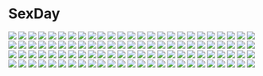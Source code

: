 # SexDay
![](https://konachan.com/image/c29cfb1d62599a6f13d17c2e151f79ee/Konachan.com%20-%20180004%20blonde_hair%20blue_eyes%20long_hair%20seeu%20toya_kure%20twintails%20vocaloid%20white%20wink.jpg)
![](https://konachan.com/image/9049b4be89ad45b53ba98da55539675e/Konachan.com%20-%20231704%20animal%20book%20cape%20couch%20frog%20goth-loli%20gray_hair%20group%20headdress%20hoodie%20long_hair%20male%20necklace%20red_eyes%20short_hair%20signed%20sleeping%20wristwear.jpg)
![](https://konachan.com/image/5fafab0d832a2deb6962fc3da6444df6/Konachan.com%20-%2090408%20bakemonogatari%20blonde_hair%20dress%20feathers%20flat_chest%20goggles%20hat%20katana%20long_hair%20oshino_shinobu%20red_eyes%20summer_dress%20sword%20third-party_edit%20weapon.jpg)
![](https://konachan.com/jpeg/4c1ad3595917c48785e6d836d9b8009f/Konachan.com%20-%20266385%20bra%20breasts%20circus%20cleavage%20game_cg%20green_eyes%20long_hair%20mitsumomo_mamu%20orange_hair%20panties%20sakurai_shio%20tenpure%21%21%20underwear.jpg)
![](https://konachan.com/image/1fc8383313d69c0f22a985c8130efbc1/Konachan.com%20-%20125874%202girls%20blonde_hair%20blue_eyes%20moon%20moriya_suwako%20purple_hair%20red_eyes%20takemori_shintarou%20thighhighs%20touhou%20water%20yasaka_kanako.jpg)
![](https://konachan.com/jpeg/52db1d0c9f2db4a6ea97c1ee64f8665e/Konachan.com%20-%20223528%20aikatsu%21%20aliasing%20amahane_madoka%20blue_eyes%20boots%20demon%20funyariko%20horns%20pink_hair%20scythe%20stockings%20succubus%20thighhighs%20twintails%20weapon%20wings.jpg)
![](https://konachan.com/image/8dd9a0693f0ca73f82441bfc0485da6a/Konachan.com%20-%20186214%202girls%20animal%20bird%20book%20breasts%20brown_hair%20chain%20cleavage%20dress%20headdress%20logo%20original%20pink_hair%20ponytail%20ryushin%20sword%20thighhighs%20weapon%20wings.jpg)
![](https://konachan.com/jpeg/50511439e77b3306b317a9f3573f45ef/Konachan.com%20-%2068524%20hatsune_miku%20monako%20twintails%20vocaloid%20white.jpg)
![](https://konachan.com/image/9de8a71defc3094662c320ac3f304899/Konachan.com%20-%2041700%20all_male%20close%20giotto%20katekyou_hitman_reborn%20male.jpg)
![](https://konachan.com/image/066a6db689374d05180ef01d5b701ccf/Konachan.com%20-%20221246%20beach%20bikini%20cu_chulainn%20fate_grand_order%20fate_stay_night%20fate_zero%20fate_%28series%29%20food%20fruit%20gilgamesh%20male%20swimsuit%20ushas%20watermelon.jpg)
![](https://konachan.com/image/7a053779802106da9ef0401975a3b691/Konachan.com%20-%2094187%20azuma_reiji%20black_hair%20breast_hold%20breasts%20claudia_mccunnen%20cleavage%20elen%20gun%20long_hair%20necklace%20phantom_of_inferno%20short_hair%20skirt%20weapon.jpg)
![](https://konachan.com/image/fcb63a747ccef51e3b621139424ee00a/Konachan.com%20-%20138989%20ass%20black_hair%20blush%20bondage%20breasts%20cameltoe%20original%20panties%20spread_legs%20umakatsuhai%20underwear%20wet%20yellow_eyes.jpg)
![](https://konachan.com/image/fe3c95492ad9e871bacb187894689357/Konachan.com%20-%20121180%20fiorun%20monolithsoft%20nintendo%20rein_%28xenoblade%29%20shulk%20xenoblade.jpg)
![](https://konachan.com/jpeg/2d382ab4438c37c503b7ab2b525bc3e8/Konachan.com%20-%20144312%20blue%20blue_hair%20breasts%20gradient%20mahou_shoujo_madoka_magica%20miki_sayaka%20nipples%20nude%20short_hair%20vycma.jpg)
![](https://konachan.com/image/25c5338212b9f7a3d366529396ff9b76/Konachan.com%20-%2063559%20favorite%20game_cg%20hoshizora_no_memoria%20tagme.jpg)
![](https://konachan.com/image/2e27e3d1d42e25e5e9539780de7bb8fc/Konachan.com%20-%20142136%20nil%20original%20thighhighs.jpg)
![](https://konachan.com/jpeg/3d89da38806032b962bf3fb9d73d530b/Konachan.com%20-%2082041%20ama_ane%20blue_eyes%20blush%20bra%20cameltoe%20game_cg%20kikurage%20long_hair%20open_shirt%20panties%20peassoft%20skirt%20skirt_lift%20thighhighs%20twintails%20underwear.jpg)
![](https://konachan.com/image/875bc7d5dbc8cf39d585b254d0b660ec/Konachan.com%20-%20255361%20bakemonogatari%20barefoot%20black_hair%20blonde_hair%20crossover%20gray_eyes%20gun%20hat%20loli%20long_hair%20male%20short_hair%20skirt%20weapon%20white%20wristwear%20yellow_eyes.jpg)
![](https://konachan.com/image/dfaa44ff96303017060d3daf94261d5e/Konachan.com%20-%20129343%20blush%20breasts%20brown_hair%20fingering%20masturbation%20navel%20nipples%20no_bra%20nopan%20open_shirt%20original%20pussy_juice%20thighhighs%20white%20yuuki_hagure.jpg)
![](https://konachan.com/jpeg/ae524cf7f700c417e02e167c3105ac9f/Konachan.com%20-%20175297%20aka-san_to_kyuuketsuki%20alcot%20breasts%20censored%20game_cg%20ingot%20kuwashima_rein%20long_hair%20nipples%20nude%20pussy%20saitou_yuu%20spread_legs%20white_hair.jpg)
![](https://konachan.com/jpeg/0215db203247a2468360acf56446512a/Konachan.com%20-%20226754%20aqua_eyes%20black_hair%20blush%20cameltoe%20dark_skin%20horns%20long_hair%20ochinsama%20panties%20scarf%20school_uniform%20thighhighs%20underwear%20waifu2x.jpg)
![](https://konachan.com/jpeg/2fa780feb2fc0ef488ab0179b66bd87f/Konachan.com%20-%20266633%20bed%20blonde_hair%20bra%20breasts%20cleavage%20dengeki_moeoh%20long_hair%20panty_pull%20purple_eyes%20scan%20thighhighs%20underwear%20yuuki_hagure.jpg)
![](https://konachan.com/image/b17cf34a5490f6bb64d1d056839060dc/Konachan.com%20-%2020016%20rozen_maiden%20suigintou.jpg)
![](https://konachan.com/jpeg/1f034593704d751cc0e53e5b0b2fe989/Konachan.com%20-%20269951%20aqua_eyes%20aqua_hair%20blanc%20bodysuit%20breasts%20close%20gloves%20lasterk%20navel%20pink_eyes%20pink_hair%20pussy%20ram%20red_eyes%20rom%20skintight%20thighhighs%20white_heart.jpg)
![](https://konachan.com/image/9f7617a57c453e3adc9a4493c64d5978/Konachan.com%20-%20216760%202girls%20aurora%20breasts%20brown_eyes%20butterfly%20chinese_clothes%20cleavage%20dress%20flowers%20gray_hair%20ninghai%20paper%20pinghai%20ponytail%20short_hair%20thighhighs%20twins.jpg)
![](https://konachan.com/image/b5b64438b34caf9485c9973828a1bd5f/Konachan.com%20-%2060959%20brown_eyes%20brown_hair%20close%20misaka_mikoto%20school_uniform%20short_hair%20signed%20to_aru_kagaku_no_railgun%20to_aru_majutsu_no_index%20vector.jpg)
![](https://konachan.com/jpeg/fe761e24fbb8e9c21749d9512b8f6163/Konachan.com%20-%20305938%20alracoco%20blush%20bow%20bra%20breasts%20cleavage%20close%20cropped%20long_hair%20original%20pink_hair%20rain%20see_through%20signed%20underwear%20waifu2x%20water%20wet%20yellow_eyes.jpg)
![](https://konachan.com/image/6c243e96c545426bd27c7503e06fb598/Konachan.com%20-%20302677%20bandage%20bandaid%20green_eyes%20long_hair%20male%20original%20purple_hair%20ribbons%20rii_%28pixiv11152329%29%20school_uniform%20short_hair%20twintails%20white.jpg)
![](https://konachan.com/jpeg/0aa7653f31f69bceb01822e3a4b56254/Konachan.com%20-%20297244%202girls%20animal_ears%20azur_lane%20blush%20breasts%20brown_hair%20building%20cleavage%20clouds%20foxgirl%20hat%20kyma_curry%20long_hair%20red_eyes%20sky%20tail%20tie%20uniform%20wink.jpg)
![](https://konachan.com/image/7c87e24cf05ce916c4a3a9197958f2df/Konachan.com%20-%20197409%20ass%20breasts%20calendar%20dress%20ikinari_dousei_seikatsu%20nipples%20no_bra%20open_shirt%20panties%20panty_pull%20softhouse-seal%20thighhighs%20underwear.jpg)
![](https://konachan.com/image/e7e886acceb4b91cbf0895c0f27fb246/Konachan.com%20-%2018320%20bandaid%20chise%20saikano%20saishuu_heiki_kanojo%20wings.jpg)
![](https://konachan.com/jpeg/0eb2ede3b62085903beefe1da99851f5/Konachan.com%20-%20288008%20animal_ears%20apron%20blush%20bow%20braids%20cake%20catgirl%20drink%20fang%20food%20fruit%20long_hair%20original%20pink_hair%20red_eyes%20shinoba%20shirt%20skirt%20strawberry%20twintails.jpg)
![](https://konachan.com/image/42398b0406941ed3aa6dbfc9b3290f86/Konachan.com%20-%20125775%20all_male%20book%20enigma%20male%20porigon.jpg)
![](https://konachan.com/jpeg/e263a6edc64819281d16a14b16ef817f/Konachan.com%20-%2098400%202girls%20butterfly%20dress%20hatsune_miku%20headphones%20magnet_%28vocaloid%29%20megurine_luka%20shizuki_mio%20vocaloid.jpg)
![](https://konachan.com/image/45fb9afb358ef958658929d415583cd0/Konachan.com%20-%20251620%20anthropomorphism%20breasts%20brown_hair%20gloves%20gradient%20green_eyes%20headband%20kantai_collection%20mutsu_%28kancolle%29%20navel%20short_hair%20skirt%20tagme_%28artist%29.jpg)
![](https://konachan.com/jpeg/83b4cd34ad4bfcea03c40a96a38c79b2/Konachan.com%20-%20277376%20censored%20game_cg%20guilty%20ore_no_ue_de_agaku_rokunin_no_togime%20pussy%20pussy_juice%20ruka_%28ore_no_ue_de_agaku_rokunin_no_togime%29%20skirt_lift%20tagme_%28artist%29.jpg)
![](https://konachan.com/image/7f68a662666c471cd8e5d0833f3dab11/Konachan.com%20-%20138686%20flowers%20mizu_asato%20original%20rain%20school_uniform%20water.jpg)
![](https://konachan.com/jpeg/1276928c462344af1366b583fd843078/Konachan.com%20-%20195752%20bed%20bra%20dualscreen%20gray_hair%20green_eyes%20long_hair%20mitoko_%28tsuchikure%29%20original%20panties%20signed%20thighhighs%20tsuchikure_%283105mitoko%29%20underwear.jpg)
![](https://konachan.com/image/dfcb82b81365a4c068d1f686b8c57fb1/Konachan.com%20-%2026082%20gon_freeces%20hunter_x_hunter%20killua_zaoldyeck.jpg)
![](https://konachan.com/image/405a45705bad64594230c09a69f9d8cf/Konachan.com%20-%20139807%20japanese_clothes%20nanao_naru%20scan%20sunset.jpg)
![](https://konachan.com/jpeg/25caeedfa480daeb7396661b91257d8f/Konachan.com%20-%20219168%20bikini%20breasts%20cleavage%20erect_nipples%20rakudai_kishi_no_cavalry%20stella_vermillion%20swimsuit%20underboob%20wet%20won_%28az_hybrid%29.jpg)
![](https://konachan.com/jpeg/330d352e02be213ecc615d80ab6fc878/Konachan.com%20-%20228411%20cape%20chloe_von_einzbern%20fate_kaleid_liner_prisma_illya%20fate_%28series%29%20magic%20navel%20sword%20tattoo%20thighhighs%20tsuedzu%20weapon%20white_hair%20yellow_eyes.jpg)
![](https://konachan.com/image/d0223042d0e150eebddeac367744b914/Konachan.com%20-%20182631%20black_hair%20long_hair%20nude%20original%20ot-nm%20red_eyes%20red_hair.jpg)
![](https://konachan.com/jpeg/1038f55c8200386f04f512a56363404b/Konachan.com%20-%2051768%20breasts%20cleavage%20mitsurugi_meiya%20muv-luv%20muv-luv_alternative%20underwear.jpg)
![](https://konachan.com/image/038f4b5054e98423ae73ee9a26ed9c8a/Konachan.com%20-%2027537%20asakura_ryouko%20chibi%20kimidori_emiri%20nagato_yuki%20suzumiya_haruhi_no_yuutsu.jpg)
![](https://konachan.com/jpeg/168df46d21996efb1e0b88a2d805d1e8/Konachan.com%20-%20258707%20blue_eyes%20blue_hair%20cirno%20dress%20fairy%20ikurauni%20reflection%20short_hair%20touhou%20wings.jpg)
![](https://konachan.com/jpeg/c54e40a865baab31c6fb54668f8924ab/Konachan.com%20-%20253721%20animal%20aqua_eyes%20blonde_hair%20bow%20dress%20flowers%20hat%20horns%20lolita_fashion%20long_hair%20original%20ponytail%20rose%20tagme_%28artist%29%20watermark.jpg)
![](https://konachan.com/jpeg/df94385e77d3e32b7e8c38390d96c845/Konachan.com%20-%20292463%20anthropomorphism%20azur_lane%20barefoot%20bikini%20blonde_hair%20blush%20cleveland_%28azur_lane%29%20flowers%20navel%20pei_er_xia%20red_eyes%20sunflower%20swimsuit%20waifu2x.jpg)
![](https://konachan.com/image/e19b31e53334df2de9db35ed8996c48c/Konachan.com%20-%2050004%20nagato_yuki%20suzumiya_haruhi_no_yuutsu.jpg)
![](https://konachan.com/jpeg/9f74922a36f10582a1284e4e0458c4a9/Konachan.com%20-%20206516%20black_hair%20breasts%20censored%20fellatio%20game_cg%20glasses%20nipples%20nishiha_kanade%20no_bra%20panties%20school_uniform%20short_hair%20skirt%20underwear%20wet.jpg)
![](https://konachan.com/image/6f098017fce6d016ec9ac81c54a7c3a1/Konachan.com%20-%20250228%20anthropomorphism%20bikini%20blonde_hair%20blue_eyes%20blush%20breasts%20graf_zeppelin_%28kancolle%29%20hat%20kantai_collection%20swimsuit%20yoshi_tama.jpg)
![](https://konachan.com/image/9ee0720b0157c30f8be7cbbcbd15dc68/Konachan.com%20-%20122157%20all_male%20america_%28hetalia%29%20anthropomorphism%20china_%28hetalia%29%20england_%28hetalia%29%20france_%28hetalia%29%20group%20gun%20male%20russia_%28hetalia%29%20weapon.jpg)
![](https://konachan.com/image/85d66c2e02d5f0f2912d14bca4f25e4b/Konachan.com%20-%2068902%20all_male%20america_%28hetalia%29%20anthropomorphism%20axis_powers_hetalia%20male.jpg)
![](https://konachan.com/jpeg/11f003ac3241d8e9f3a1ea7df74d4d1e/Konachan.com%20-%20192723%20black_hair%20bodysuit%20food%20game_cg%20long_hair%20pocky%20purple_eyes%20ribbons%20skintight%20sky%20sprite%20suzumori%20tobisawa_misaki%20yuuki_itsuka.jpg)
![](https://konachan.com/jpeg/9a694bb82a95f97062a4b35def12ce52/Konachan.com%20-%2072403%20hidamari_sketch%20miyako%20yuno.jpg)
![](https://konachan.com/jpeg/48b54dca6b191c64fb51a194657c093c/Konachan.com%20-%20192463%20aqua_eyes%20aqua_hair%20hatsune_miku%20headphones%20long_hair%20oluha%20skirt%20thighhighs%20translation_request%20vocaloid.jpg)
![](https://konachan.com/image/e2d42ed0be0699fab30d705ba30be564/Konachan.com%20-%20255809%20azure_striker_gunvolt%20breasts%20brown_hair%20green_eyes%20logo%20long_hair%20short_hair%20skirt%20tagme_%28artist%29%20valentine%20wink%20wristwear%20yellow_eyes.jpg)
![](https://konachan.com/image/762367724f2404cad6da0805834aa7c2/Konachan.com%20-%2036378%20animal%20dog%20shiina_yuu%20snow.jpg)
![](https://konachan.com/image/249d90f45295237e11b1938c7c424598/Konachan.com%20-%2030880%20clannad%20ichinose_kotomi%20instrument%20vector%20violin.jpg)
![](https://konachan.com/image/9d7a0fbec809310c9406c5a7926811d4/Konachan.com%20-%20123856%20animal_ears%20group%20hijiri_byakuren%20houjuu_nue%20kumoi_ichirin%20momiji_gari%20mousegirl%20nazrin%20tail%20tatara_kogasa%20toramaru_shou%20touhou%20unzan%20weapon.jpg)
![](https://konachan.com/image/2734f253e7567e41d1a44eecf4ba8a0e/Konachan.com%20-%2050742%20final_fantasy%20final_fantasy_vii%20vincent_valentine.jpg)
![](https://konachan.com/image/c7f240aef8c10b4c98fca04dce8e242e/Konachan.com%20-%2025272%20animal_ears%20catgirl.jpg)
![](https://konachan.com/image/022c344446c1ba07d10bb8a57351bdde/Konachan.com%20-%20306804%20bell%20black_hair%20bow%20breasts%20cameltoe%20choker%20christmas%20cleavage%20foxgirl%20garter_belt%20headband%20long_hair%20panties%20ribbons%20signed%20stockings%20tail%20underwear.jpg)
![](https://konachan.com/image/dc33f5a241f6125a09800a09240de405/Konachan.com%20-%20154299%20clouds%20computer%20elizax9x%20jpeg_artifacts%20sky.jpg)
![](https://konachan.com/image/a03321996e4450c4a811326a9ae9f6ac/Konachan.com%20-%20189653%20anthropomorphism%20barefoot%20blue_hair%20breasts%20bubbles%20cleavage%20erimu%20i-19_%28kancolle%29%20red_eyes%20school_swimsuit%20swimsuit%20underwear%20water.jpg)
![](https://konachan.com/jpeg/a92cb5d862f16d7e87b7afd73dc58908/Konachan.com%20-%20177503%20abhar%20animal%20ass%20barefoot%20black_eyes%20blue_hair%20blush%20fish%20game_cg%20koga_sayoko%20long_hair%20misaki_kurehito%20ribbons%20swimsuit%20water%20wet.jpg)
![](https://konachan.com/image/52351084ea7515bdc5fd5725eeaff46c/Konachan.com%20-%20178364%20alcot%20black_hair%20blue_eyes%20bow%20chikotam%20flowers%20group%20hat%20long_hair%20pantyhose%20petals%20pink_hair%20ribbons%20skirt%20sky%20tree%20twins%20twintails%20watermark.jpg)
![](https://konachan.com/image/0f0bfc088c4cb6f08602e0f29ac2c4a4/Konachan.com%20-%20162160%20breasts%20cleavage%20dangan_neko%20vocaloid%20yowane_haku.jpg)
![](https://konachan.com/image/a345912a61322cf51da1423cb93de989/Konachan.com%20-%2011683%20blue_hair%20cameltoe%20loli%20long_hair%20panties%20pink_hair%20sakura_musubi%20short_hair%20underwear.jpg)
![](https://konachan.com/jpeg/ad05480d25852fe1cb6f1279c3be606c/Konachan.com%20-%20131254%20blue_hair%20dress%20flowers%20kaku_seiga%20miyako_yoshika%20sakura_sora%20touhou.jpg)
![](https://konachan.com/image/118af4babaef703a0f8342e12ce80f87/Konachan.com%20-%2039013%20animal_ears%20bikini%20foxgirl%20ngo%20swimsuit.jpg)
![](https://konachan.com/image/d72e6e0f74f818c4f36038ce619f1b11/Konachan.com%20-%20242868%20bow%20braids%20breasts%20green_eyes%20hataraku_maou-sama%21%20long_hair%20red_hair%20skirt%20sword%20twinpon%20weapon%20yusa_emi%20zoom_layer.jpg)
![](https://konachan.com/jpeg/22e9495e9b16c7fad58f2f1724078777/Konachan.com%20-%20292637%20bikini_top%20blue_eyes%20blush%20gradient%20haramura_nodoka%20long_hair%20nopan%20pink_hair%20pussy%20ruirui%20saki%20spread_legs%20thighhighs%20uncensored.jpg)
![](https://konachan.com/image/bd38dcc2e9e6fe8601eb96fd9e471748/Konachan.com%20-%20252000%202girls%20animal%20barefoot%20black_hair%20blue_eyes%20blush%20breasts%20cleavage%20dark_skin%20drink%20food%20long_hair%20mutou_hana%20no_bra%20scan%20short_hair%20towel%20wink.jpg)
![](https://konachan.com/jpeg/e3a2260aba290773fb42727bcf775fbf/Konachan.com%20-%20136798%20arikawa_satoru%20black_hair%20blush%20breasts%20game_cg%20japanese_clothes%20long_hair%20miko%20miyano_oume%20nipples%20no_bra%20wet%20windmill_%28company%29.jpg)
![](https://konachan.com/image/cd7cd4b63a86b5a2e44c20c8b6e96be6/Konachan.com%20-%20188971%20calendar%20gray_hair%20hapymaher%20koku%20lolita_fashion%20naitou_maia%20purple_software.jpg)
![](https://konachan.com/image/4e29e8381f6d3a678c12428b1104646b/Konachan.com%20-%2049764%20obiwan%20panties%20see_through%20striped_panties%20underwear.jpg)
![](https://konachan.com/image/db4db46c4f4eaae9c9b52f9700d4745b/Konachan.com%20-%2015058%20all_male%20himura_kenshin%20japanese_clothes%20katana%20male%20rurouni_kenshin%20saito_hajime%20scar%20sword%20weapon.jpg)
![](https://konachan.com/jpeg/86576cc1f106eeee5a42eefb72700b2b/Konachan.com%20-%20116064%202girls%20glasses%20kantoku%20kogamura_uril%20sasao_mazel%20scan%20school_uniform%20shinkyoku_soukai_polyphonica%20shinkyoku_soukai_polyphonica_aphonic_songbird.jpg)
![](https://konachan.com/image/2c28af3062be47ace8a819caca682882/Konachan.com%20-%20151863%20ario%20blonde_hair%20blush%20breasts%20cleavage%20horns%20hoshiguma_yuugi%20no_bra%20red_eyes%20touhou.jpg)
![](https://konachan.com/image/55fe13ae1d177991652cb38da65f8372/Konachan.com%20-%2080736%20animal_ears%20catgirl%20hirokiku%20k-on%21%20nakano_azusa%20tail.jpg)
![](https://konachan.com/jpeg/d1658ddf8dc590c57bbdccc48cd5a150/Konachan.com%20-%2097475%20akizuki_tsukasa%20aqua%20blonde_hair%20blue_eyes%20breasts%20censored%20game_cg%20minami_rin%20nipples%20penis%20pussy%20sex%20sorahane%20spread_legs%20thighhighs%20twintails.jpg)
![](https://konachan.com/jpeg/455081dc647c82d132f75ae765254a90/Konachan.com%20-%20162579%20blush%20camera%20clochette%20game_cg%20hat%20prism_recollection%20red_hair%20renjou_sayaka%20shintaro%20sunset.jpg)
![](https://konachan.com/image/534781dc00f71b25928f894336897643/Konachan.com%20-%2096875%20aqua_hair%20book%20crazypen%20hatsune_miku%20kaito%20male%20school_uniform%20twintails%20vocaloid.jpg)
![](https://konachan.com/jpeg/0076cd19f3ed0351456530f7e12a16a5/Konachan.com%20-%20194137%20bra%20breasts%20brown_hair%20cleavage%20dengeki_hime%20ginjou_haruko%20green_eyes%20logo%20navel%20navel_%28company%29%20nishimata_aoi%20underwear.jpg)
![](https://konachan.com/jpeg/3ff990b5c64eac46e7c021e200510af4/Konachan.com%20-%20262329%20animal%20black_hair%20blue_eyes%20boat%20braids%20brown_hair%20clouds%20group%20long_hair%20miyake_hinata%20penguin%20purple_eyes%20sky%20swordsouls%20tamaki_mari%20wink.jpg)
![](https://konachan.com/jpeg/3f04e3286ef797164a8dd83629991c7f/Konachan.com%20-%20278304%20aqua_eyes%20black_hair%20blush%20bodysuit%20breasts%20erect_nipples%20gradient%20long_hair%20pussy%20pussy_juice%20skintight%20spread_legs%20spread_pussy%20thighhighs%20wet.jpg)
![](https://konachan.com/image/ba5d80fa5950bb6c70827c691f6f8e8e/Konachan.com%20-%2045229%20ga-rei_zero%20isayama_yomi%20jpeg_artifacts%20katana%20sword%20weapon.jpg)
![](https://konachan.com/jpeg/144e456911b4a3c13efa7fd211e0acd6/Konachan.com%20-%20234761%20akitsushima_%28kancolle%29%20anthropomorphism%20ass%20blush%20breasts%20dress%20garter%20gray_hair%20kantai_collection%20purple_eyes%20see_through%20sorano_%2812gou%29%20thighhighs.jpg)
![](https://konachan.com/image/809e3df0edc52ac9172d43859bf5704a/Konachan.com%20-%208909%20kanon%20sawatari_makoto.jpg)
![](https://konachan.com/jpeg/dfb99c558833ae759efdde5738c839e3/Konachan.com%20-%20260303%20aoi_haruto%20blue_hair%20braids%20brown_hair%20food%20front_wing%20game_cg%20gray_hair%20group%20long_hair%20male%20orange_eyes%20pink_hair%20scarf%20short_hair%20skirt%20tie.jpg)
![](https://konachan.com/jpeg/2b2ee7b20367dd8028c651eec5cde7f6/Konachan.com%20-%20182216%20bandage%20blonde_hair%20breasts%20cleavage%20eufonie%20game_cg%20ichikura_chiharu%20koiken_otome%20panties%20purple_eyes%20tateha%20twintails%20underwear.jpg)
![](https://konachan.com/image/a95b11fc184b2c92472da85bbef3a0a7/Konachan.com%20-%20250621%20black_hair%20blue_eyes%20blue_hair%20blush%20bra%20breast_hold%20breasts%20cleavage%20green_eyes%20kantoku%20long_hair%20navel%20nude%20panties%20ponytail%20red_eyes%20underwear.jpg)
![](https://konachan.com/jpeg/e6e8887bf9558a59bbf8862dd34b4b3b/Konachan.com%20-%20288680%20aqua_eyes%20aqua_hair%20headband%20original%20water%20windfeathers.jpg)
![](https://konachan.com/image/b704c7e64d90ab7347ac79a1d1acd874/Konachan.com%20-%20262869%20animal%20animal_ears%20black_hair%20building%20cat%20catgirl%20dress%20flowers%20original%20reoen%20ruins%20short_hair%20tail.jpg)
![](https://konachan.com/jpeg/1c5e989ecb6bc5f312b8dfb83f034e65/Konachan.com%20-%2069676%20black_hair%20blush%20book%20breasts%20censored%20game_cg%20hachikazuki_chizuru%20japanese_clothes%20long_hair%20miko%20nipples%20paizuri%20penis%20skyfish%20underwear.jpg)
![](https://konachan.com/image/14cf15393a533d62a208ee68f9050c61/Konachan.com%20-%2044497%20animal_ears%20catgirl%20panties%20shimada_fumikane%20strike_witches%20tan_lines%20underwear.jpg)
![](https://konachan.com/image/6be139382310600609cd9ba9bbc44139/Konachan.com%20-%20162842%20blonde_hair%20blue_eyes%20braids%20chain%20gatakk%20long_hair%20navel%20original%20weapon%20wings.jpg)
![](https://konachan.com/image/57c3b0e1f004bafbd4f4cfd2353d2ab1/Konachan.com%20-%209119%20ninin_ga_shinobuden%20ninja%20onsokumaru%20shinobu%20suzuhira_hiro.jpg)
![](https://konachan.com/jpeg/196938dd68e0bc542efd47ada051a31c/Konachan.com%20-%20263169%20animal%20ass%20barefoot%20bird%20breast_grab%20breasts%20dress%20karibuchi_takami%20navel%20nipples%20nude%20purple_eyes%20purple_hair%20sketch%20tail%20third-party_edit%20wink.jpg)
